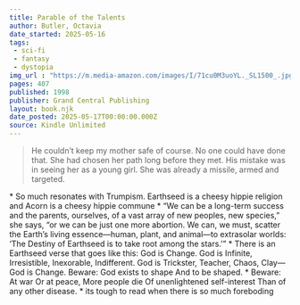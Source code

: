 ```yaml
---
title: Parable of the Talents
author: Butler, Octavia
date_started: 2025-05-16
tags: 
 - sci-fi
 - fantasy
 - dystopia 
img_url : "https://m.media-amazon.com/images/I/71cu0M3uoYL._SL1500_.jpg"
pages: 407
published: 1998
publisher: Grand Central Publishing
layout: book.njk
date_posted: 2025-05-17T00:00:00.000Z
source: Kindle Unlimited
---
```

<blockquote>
He couldn’t keep my mother safe of course. No one could have done that. She had chosen her path long before they met. His mistake was in seeing her as a young girl. She was already a missile, armed and targeted.
</blockquote>
* <span meta="11@2025-05-19T15:55:27.991Z"></span> So much resonates with Trumpism.  Earthseed is a cheesy hippie religion and Acorn is a cheesy hippie commune
* <span meta="11@2025-05-19T15:59:01.319Z"></span> “We can be a long-term success and the parents, ourselves, of a vast array of new peoples, new species,” she says, “or we can be just one more abortion. We can, we must, scatter the Earth’s living essence—human, plant, and animal—to extrasolar worlds: ‘The Destiny of Earthseed is to take root among the stars.’”
* <span meta="11@2025-05-19T16:05:54.625Z"></span> There is an Earthseed verse that goes like this: God is Change. God is Infinite, Irresistible, Inexorable, Indifferent. God is Trickster, Teacher, Chaos, Clay— God is Change. Beware: God exists to shape And to be shaped.
* <span meta="19@2025-05-22T04:45:30.879Z"></span> Beware: At war Or at peace, More people die Of unenlightened self-interest Than of any other disease.
* <span meta="37@2025-05-30T04:14:25.004Z"></span> its tough to read when there is so much foreboding
